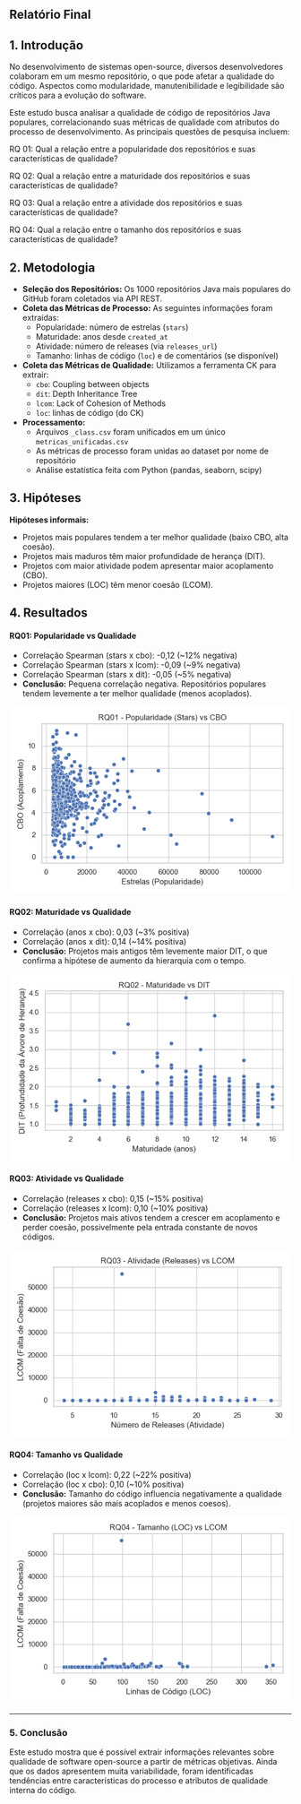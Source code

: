 ## Relatório Final
## 1. Introdução

No desenvolvimento de sistemas open-source, diversos desenvolvedores colaboram em um mesmo repositório, o que pode afetar a qualidade do código. Aspectos como modularidade, manutenibilidade e legibilidade são críticos para a evolução do software.

Este estudo busca analisar a qualidade de código de repositórios Java populares, correlacionando suas métricas de qualidade com atributos do processo de desenvolvimento. As principais questões de pesquisa incluem:

RQ 01: Qual a relação entre a popularidade dos repositórios e suas características de qualidade?

RQ 02: Qual a relação entre a maturidade dos repositórios e suas características de qualidade?

RQ 03: Qual a relação entre a atividade dos repositórios e suas características de qualidade?

RQ 04: Qual a relação entre o tamanho dos repositórios e suas características de qualidade?

## 2. Metodologia

- **Seleção dos Repositórios:** Os 1000 repositórios Java mais populares do GitHub foram coletados via API REST.
- **Coleta das Métricas de Processo:** As seguintes informações foram extraídas:
  - Popularidade: número de estrelas (`stars`)
  - Maturidade: anos desde `created_at`
  - Atividade: número de releases (via `releases_url`)
  - Tamanho: linhas de código (`loc`) e de comentários (se disponível)
- **Coleta das Métricas de Qualidade:** Utilizamos a ferramenta CK para extrair:
  - `cbo`: Coupling between objects
  - `dit`: Depth Inheritance Tree
  - `lcom`: Lack of Cohesion of Methods
  - `loc`: linhas de código (do CK)
- **Processamento:**
  - Arquivos `_class.csv` foram unificados em um único `metricas_unificadas.csv`
  - As métricas de processo foram unidas ao dataset por nome de repositório
  - Análise estatística feita com Python (pandas, seaborn, scipy)


## 3. Hipóteses
**Hipóteses informais:**
- Projetos mais populares tendem a ter melhor qualidade (baixo CBO, alta coesão).
- Projetos mais maduros têm maior profundidade de herança (DIT).
- Projetos com maior atividade podem apresentar maior acoplamento (CBO).
- Projetos maiores (LOC) têm menor coesão (LCOM).

## 4. Resultados

#### RQ01: Popularidade vs Qualidade
- Correlação Spearman (stars x cbo): -0,12 (~12% negativa)
- Correlação Spearman (stars x lcom): -0,09 (~9% negativa)
- Correlação Spearman (stars x dit): -0,05 (~5% negativa)
- **Conclusão:** Pequena correlação negativa. Repositórios populares tendem levemente a ter melhor qualidade (menos acoplados).

![Gráfico: Stars vs CBO, DIT, LCOM](lab-qualidade-java/imagens/rq01_popularidade_vs_cbo.png)

#### RQ02: Maturidade vs Qualidade
- Correlação (anos x cbo): 0,03 (~3% positiva)
- Correlação (anos x dit): 0,14 (~14% positiva)
- **Conclusão:** Projetos mais antigos têm levemente maior DIT, o que confirma a hipótese de aumento da hierarquia com o tempo.

![Gráfico: Maturidade vs Qualidade](lab-qualidade-java/imagens/rq02_maturidade_vs_dit.png)
#### RQ03: Atividade vs Qualidade
- Correlação (releases x cbo): 0,15 (~15% positiva)
- Correlação (releases x lcom): 0,10 (~10% positiva)
- **Conclusão:** Projetos mais ativos tendem a crescer em acoplamento e perder coesão, possivelmente pela entrada constante de novos códigos.

![Gráfico: Atividade vs Qualidade](lab-qualidade-java/imagens/rq03_atividade_vs_lcom.png)

#### RQ04: Tamanho vs Qualidade
- Correlação (loc x lcom): 0,22 (~22% positiva)
- Correlação (loc x cbo): 0,10 (~10% positiva)
- **Conclusão:** Tamanho do código influencia negativamente a qualidade (projetos maiores são mais acoplados e menos coesos).

![Gráfico: Tamanho (LOC) vs Qualidade](lab-qualidade-java/imagens/rq04_tamanho_vs_lcom.png)

---
### 5. Conclusão

Este estudo mostra que é possível extrair informações relevantes sobre qualidade de software open-source a partir de métricas objetivas. Ainda que os dados apresentem muita variabilidade, foram identificadas tendências entre características do processo e atributos de qualidade interna do código.




